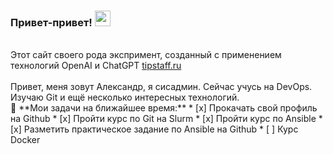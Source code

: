### Привет-привет! <img src="https://media.giphy.com/media/hvRJCLFzcasrR4ia7z/giphy.gif" width="25px">

<br />
Этот сайт своего рода экспримент, созданный с применением технологий OpenAI и ChatGPT
<a href="https://tipstaff.ru/">tipstaff.ru</a>

<br />
<br />
Привет, меня зовут Александр, я сисадмин. Сейчас учусь на DevOps. Изучаю Git и ещё несколько интересных технологий.

<br />
🚧 **Мои задачи на ближайшее время:**
<!-- TODO-IST:START -->
* [x] Прокачать свой профиль на Github
* [x] Пройти курс по Git на Slurm
* [x] Пройти курс по Ansible
* [x] Разметить практическое задание по Ansible на Github       
* [ ] Курс Docker
<!-- TODO-IST:END -->
